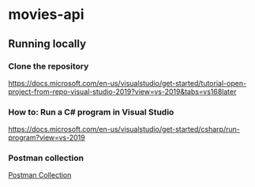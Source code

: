 # movies-api

## Running locally
### Clone the repository
https://docs.microsoft.com/en-us/visualstudio/get-started/tutorial-open-project-from-repo-visual-studio-2019?view=vs-2019&tabs=vs168later
### How to: Run a C# program in Visual Studio
https://docs.microsoft.com/en-us/visualstudio/get-started/csharp/run-program?view=vs-2019

### Postman collection
[Postman Collection](https://documenter.getpostman.com/view/8996854/TzY3Av86)
